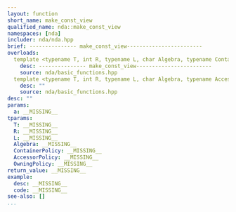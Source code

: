 ```yaml
---
layout: function
short_name: make_const_view
qualified_name: nda::make_const_view
namespaces: [nda]
includer: nda/nda.hpp
brief: --------------- make_const_view------------------------
overloads:
  template <typename T, int R, typename L, char Algebra, typename ContainerPolicy> basic_array_view<const T, R, L, Algebra> nda::make_const_view(const basic_array<T, R, L, Algebra, ContainerPolicy> & a):
    desc: --------------- make_const_view------------------------
    source: nda/basic_functions.hpp
  template <typename T, int R, typename L, char Algebra, typename AccessorPolicy, typename OwningPolicy> basic_array_view<const T, R, L, Algebra, AccessorPolicy, OwningPolicy> nda::make_const_view(const basic_array_view<T, R, L, Algebra, AccessorPolicy, OwningPolicy> & a):
    desc: ""
    source: nda/basic_functions.hpp
desc: ""
params:
  a: __MISSING__
tparams:
  T: __MISSING__
  R: __MISSING__
  L: __MISSING__
  Algebra: __MISSING__
  ContainerPolicy: __MISSING__
  AccessorPolicy: __MISSING__
  OwningPolicy: __MISSING__
return_value: __MISSING__
example:
  desc: __MISSING__
  code: __MISSING__
see-also: []
...
```

